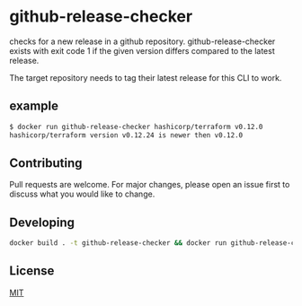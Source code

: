 # github-release-checker

checks for a new release in a github repository. github-release-checker exists with exit code 1 if the given version differs compared to the latest release.

The target repository needs to tag their latest release for this CLI to work.

## example

```bash
$ docker run github-release-checker hashicorp/terraform v0.12.0
hashicorp/terraform version v0.12.24 is newer then v0.12.0
```

## Contributing

Pull requests are welcome. For major changes, please open an issue first to discuss what you would like to change.

## Developing

```bash
docker build . -t github-release-checker && docker run github-release-checker hashicorp/terraform 0.12.0
```

## License

[MIT](https://choosealicense.com/licenses/mit/)
